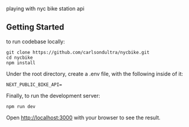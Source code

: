 playing with nyc bike station api

## Getting Started

to run codebase locally:

```
git clone https://github.com/carlsondultra/nycbike.git
cd nycbike
npm install
```

Under the root directory, create a .env file, with the following inside of it:
```
NEXT_PUBLIC_BIKE_API=
```

Finally, to run the development server:
```
npm run dev
```

Open [http://localhost:3000](http://localhost:3000) with your browser to see the result.